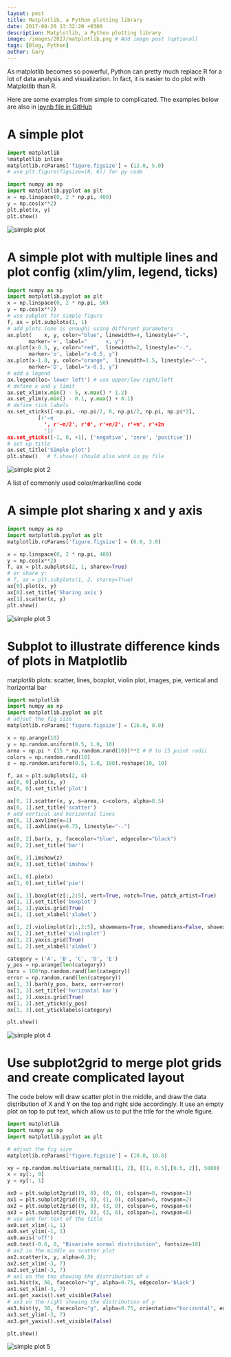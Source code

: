 ```yaml
---
layout: post
title: Matplotlib, a Python plotting library
date: 2017-08-20 13:32:20 +0300
description: Matplotlib, a Python plotting library
image: /images/2017/matplotlib.png # Add image post (optional)
tags: [Blog, Python]
author: Gary
---
```


As matplotlib becomes so powerful, Python can pretty much replace R for a lot of data analysis and visualization. In fact, it is easier to do plot with Matplotlib than R.

Here are some examples from simple to complicated. The examples below are also in [ipynb file in GitHub](https://github.com/welcomege/Scientific-Python/blob/master/02.Sci-Python.Matplotlib.ipynb)

# A simple plot

```py
import matplotlib
%matplotlib inline
matplotlib.rcParams['figure.figsize'] = (12.0, 5.0)
# use plt.figure(figsize=(8, 6)) for py code

import numpy as np
import matplotlib.pyplot as plt
x = np.linspace(0, 2 * np.pi, 400)
y = np.cos(x**2)
plt.plot(x, y)
plt.show()
```

![simple plot](/images/2017/matplotlib1.png)

# A simple plot with multiple lines and plot config (xlim/ylim, legend, ticks)

```py
import numpy as np
import matplotlib.pyplot as plt
x = np.linspace(0, 2 * np.pi, 50)
y = np.cos(x**2)
# use subplot for simple figure
f, ax = plt.subplots(1, 1)
# add plots (one is enough) using different parameters
ax.plot(    x, y, color="blue", linewidth=4, linestyle="-",
       marker='+', label="      x, y")
ax.plot(x-0.5, y, color="red",  linewidth=2, linestyle="-.",
       marker='o', label="x-0.5, y")
ax.plot(x-1.0, y, color="orange",  linewidth=1.5, linestyle="--",
       marker='D', label="x-0.1, y")
# add a legend
ax.legend(loc='lower left') # use upper/low right/left
# define x and y limit
ax.set_xlim(x.min() - 5, x.max() * 1.2)   
ax.set_ylim(y.min() - 0.1, y.max() + 0.1)
# define tick labels
ax.set_xticks([-np.pi, -np.pi/2, 0, np.pi/2, np.pi, np.pi*2],
          [r'−π
            ', r'−π/2', r'0', r'+π/2', r'+π', r'+2π
            '])
ax.set_yticks([-1, 0, +1], ['negative', 'zero', 'positive'])
# set up title
ax.set_title('Simple plot')
plt.show()   # f.show() should also work in py file
```

![simple plot 2](/images/2017/matplotlib2.png)

A list of commonly used color/marker/line code

# A simple plot sharing x and y axis
```py
import numpy as np
import matplotlib.pyplot as plt
matplotlib.rcParams['figure.figsize'] = (6.0, 3.0)

x = np.linspace(0, 2 * np.pi, 400)
y = np.cos(x**2)
f, ax = plt.subplots(2, 1, sharex=True)  
# or share y:
# f, ax = plt.subplots(1, 2, sharey=True)
ax[0].plot(x, y)
ax[0].set_title('Sharing axis')
ax[1].scatter(x, y)
plt.show()
```

![simple plot 3](/images/2017/matplotlib3.png)

# Subplot to illustrate difference kinds of plots in Matplotlib

matplotlib plots: scatter, lines, boxplot, violin plot, images, pie, vertical and horizontal bar

```py
import matplotlib
import numpy as np
import matplotlib.pyplot as plt
# adjsut the fig size
matplotlib.rcParams['figure.figsize'] = (16.0, 8.0)

x = np.arange(10)
y = np.random.uniform(0.5, 1.0, 10)
area = np.pi * (15 * np.random.rand(10))**2 # 0 to 15 point radii
colors = np.random.rand(10)
z = np.random.uniform(0.5, 1.0, 100).reshape(10, 10)

f, ax = plt.subplots(2, 4)
ax[0, 0].plot(x, y)
ax[0, 0].set_title('plot')

ax[0, 1].scatter(x, y, s=area, c=colors, alpha=0.5)
ax[0, 1].set_title('scatter')
# add vertical and horizontal lines
ax[0, 1].axvline(x=1)
ax[0, 1].axhline(y=0.75, linestyle="-.")

ax[0, 2].bar(x, y, facecolor="blue", edgecolor="black")
ax[0, 2].set_title('bar')

ax[0, 3].imshow(z)
ax[0, 3].set_title('imshow')

ax[1, 0].pie(x)
ax[1, 0].set_title('pie')

ax[1, 1].boxplot(z[:,2:5], vert=True, notch=True, patch_artist=True)
ax[1, 1].set_title('boxplot')
ax[1, 1].yaxis.grid(True)
ax[1, 1].set_xlabel('xlabel')

ax[1, 2].violinplot(z[:,2:5], showmeans=True, showmedians=False, showextrema=False)
ax[1, 2].set_title('violinplot')
ax[1, 2].yaxis.grid(True)
ax[1, 2].set_xlabel('xlabel')

category = ('A', 'B', 'C', 'D', 'E')
y_pos = np.arange(len(category))
barx = 100*np.random.rand(len(category))
error = np.random.rand(len(category))
ax[1, 3].barh(y_pos, barx, xerr=error)
ax[1, 3].set_title('horizontal bar')
ax[1, 3].xaxis.grid(True)
ax[1, 3].set_yticks(y_pos)
ax[1, 3].set_yticklabels(category)

plt.show()
```

![simple plot 4](/images/2017/matplotlib4.png)

# Use subplot2grid to merge plot grids and create complicated layout

The code below will draw scatter plot in the middle, and draw the data distribution of X and Y on the top and right side accordingly. It use an empty plot on top to put text, which allow us to put the title for the whole figure.

```py
import matplotlib
import numpy as np
import matplotlib.pyplot as plt

# adjsut the fig size
matplotlib.rcParams['figure.figsize'] = (10.0, 10.0)

xy = np.random.multivariate_normal([1, 2], [[1, 0.5],[0.5, 2]], 5000)
x = xy[:, 0]
y = xy[:, 1]

ax0 = plt.subplot2grid((9, 8), (0, 0), colspan=8, rowspan=1)
ax1 = plt.subplot2grid((9, 8), (1, 0), colspan=6, rowspan=2)
ax2 = plt.subplot2grid((9, 8), (3, 0), colspan=6, rowspan=6)
ax3 = plt.subplot2grid((9, 8), (3, 6), colspan=2, rowspan=6)
# use ax0 for text of the title
ax0.set_xlim(-1, 1)
ax0.set_ylim(-1, 1)
ax0.axis('off')
ax0.text(-0.6, 0, "Bivariate normal distribution", fontsize=18)
# ax2 in the middle as scatter plot
ax2.scatter(x, y, alpha=0.3);
ax2.set_xlim(-3, 7)
ax2.set_ylim(-3, 7)
# ax1 on the top showing the distribution of x
ax1.hist(x, 50, facecolor="g", alpha=0.75, edgecolor='black')
ax1.set_xlim(-3, 7)
ax1.get_xaxis().set_visible(False)
# ax3 on the right showing the distribution of y
ax3.hist(y, 50, facecolor="g", alpha=0.75, orientation="horizontal", edgecolor='black')
ax3.set_ylim(-3, 7)
ax3.get_yaxis().set_visible(False)

plt.show()
```

![simple plot 5](/images/2017/matplotlib5.jpg)
